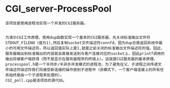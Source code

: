 # CGI_server-ProcessPool
	该项目是使用进程池实现一个并发的CGI服务器。		
		

	为演示CGI工作原理，使用dup函数实现一个基本的CGI服务器，先关闭标准输出文件符STDOUT_FILENO（值为1),然后复制socket文件描述符connfd。因为dup总是返回系统中最小的可用文件描述符，所以返回值实际上是1,就是之前关闭的标准输出文件描述符的值。因此，服务器输出到标准输出的内容就会直接发送到与客户连接对应的socket上，因此printf调用的输出将被客户端获得（而不是显示在服务器程序的终端上）。这就是CGI服务器的基本原理。		
	processpool.h是一个半同步/半异步并发模式的进程池，为了避免在父、子进程之间传递文件描述符描述符我们将接受新连接的操作放到子进程中（该模式下，一个客户端连接上的所有任务始终是由一个子进程来处理的）。		
	CGI_poll.cpp是该项目的源代码。
